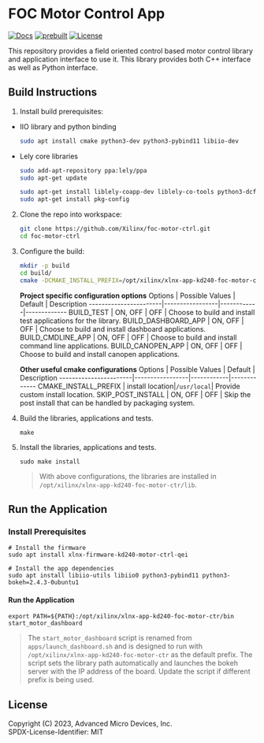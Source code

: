 # FOC Motor Control App
[![Docs](https://img.shields.io/badge/-Documention-blue)](https://xilinx.github.io/kria-apps-docs)
[![prebuilt](https://img.shields.io/badge/-Prebuilt_Images-blueviolet)](#prebuilt-images)
[![License](https://img.shields.io/badge/license-MIT-green)](./LICENSE)

This repository provides a field oriented control based motor control library and application interface to use it. This library provides both C++ interface as well as Python interface.

## Build Instructions

1. Install build prerequisites:

- IIO library and python binding
    ```bash
    sudo apt install cmake python3-dev python3-pybind11 libiio-dev
    ```
- Lely core libraries
    ```bash
    sudo add-apt-repository ppa:lely/ppa
    sudo apt-get update

    sudo apt-get install liblely-coapp-dev liblely-co-tools python3-dcf-tools
    sudo apt-get install pkg-config
    ```

2. Clone the repo into workspace:

    ```bash
    git clone https://github.com/Xilinx/foc-motor-ctrl.git
    cd foc-motor-ctrl
    ```

3. Configure the build:

    ```bash
    mkdir -p build
    cd build/
    cmake -DCMAKE_INSTALL_PREFIX=/opt/xilinx/xlnx-app-kd240-foc-motor-ctrl -DBUILD_DASHBOARD_APP=ON -DBUILD_CANOPEN_APP=ON ..
    ```

    **Project specific configuration options**
    Options                | Possible Values | Default    | Description
    -----------------------|-----------------|------------|-------------
    BUILD_TEST             | ON, OFF         | OFF        | Choose to build and install test applications for the library.
    BUILD_DASHBOARD_APP    | ON, OFF         | OFF        | Choose to build and install dashboard applications.
    BUILD_CMDLINE_APP      | ON, OFF         | OFF        | Choose to build and install command line applications.
    BUILD_CANOPEN_APP      | ON, OFF         | OFF        | Choose to build and install canopen  applications.

    **Other useful cmake configurations**
    Options                | Possible Values | Default    | Description
    -----------------------|-----------------|------------|-------------
    CMAKE_INSTALL_PREFIX   | install location|`/usr/local`| Provide custom install location.
    SKIP_POST_INSTALL      | ON, OFF         | OFF        | Skip the post install that can be handled by packaging system.

4. Build the libraries, applications and tests.

    ```
    make
    ```

5. Install the libraries, applications and tests.

    ```
    sudo make install
    ```

    > With above configurations, the libraries are installed in `/opt/xilinx/xlnx-app-kd240-foc-motor-ctr/lib`.

## Run the Application

### Install Prerequisites

```
# Install the firmware
sudo apt install xlnx-firmware-kd240-motor-ctrl-qei

# Install the app dependencies
sudo apt install libiio-utils libiio0 python3-pybind11 python3-bokeh=2.4.3-0ubuntu1
```

#### Run the Application

```
export PATH=${PATH}:/opt/xilinx/xlnx-app-kd240-foc-motor-ctr/bin
start_motor_dashboard
```

> The `start_motor_dashboard` script is renamed from `apps/launch_dashboard.sh`
and is designed to run with `/opt/xilinx/xlnx-app-kd240-foc-motor-ctr` as the default
prefix. The script sets the library path automatically and launches the bokeh
server with the IP address of the board. Update the script if different prefix
is being used.

## License

Copyright (C) 2023, Advanced Micro Devices, Inc.\
SPDX-License-Identifier: MIT
